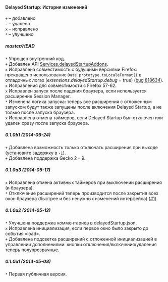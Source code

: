 ﻿#### Delayed Startup: История изменений

`+` – добавлено<br>
`-` – удалено<br>
`x` – исправлено<br>
`*` – улучшено<br>

##### master/HEAD
`*` Упрощен внутренний код.<br>
`+` Добавлен API <a href="https://github.com/Infocatcher/Delayed_Startup#api">Services.delayedStartupAddons</a>.<br>
`x` Исправлена совместимость с будущими версиями Firefox: прекращено использование `Date.prototype.toLocaleFormat()` в отладочных логах (<em>extensions.delayedStartup.debug</em> = true) (<a href="https://bugzilla.mozilla.org/show_bug.cgi?id=818634">bug 818634</a>).<br>
`x` Исправления для совместимости с Firefox 57-62.<br>
`x` Исправлен запуск после падения браузера, если используется расширение Session Manager.<br>
`*` Изменена логика запуска: теперь все расширения с отложенным запуском будут также запущены после включения Delayed Startup, а не только после запуска браузера.<br>
`x` Исправлена отмена таймеров, если Delayed Startup был отключен или удален сразу после запуска браузера.<br>

##### 0.1.0b1 (2014-06-24)
`+` Добавлена возможность только отключать расширения при выходе (установите задержку в `-1`).<br>
`+` Добавлена поддержка Gecko 2 – 9.<br>

##### 0.1.0a3 (2014-05-17)
`x` Исправлена отмена активных таймеров при выключении расширения (и браузера).<br>
`*` Отключение расширений теперь производится после закрытия всех окон браузера (быстрее и без ненужных изменений интерфейса) (<a href="https://github.com/Infocatcher/Delayed_Startup/issues/1">#1</a>).<br>

##### 0.1.0a2 (2014-05-12)
`*` Улучшена поддержка комментариев в delayedStartup.json.<br>
`x` Исправлена инициализация, если первое окно было закрыто до события «load».<br>
`+` Добавлена подсветка расширений с отложенной инициализацией в управлении дополнениями: кнопки отключения/включения/удаления теперь полупрозрачные.<br>

##### 0.1.0a1 (2014-05-08)
`*` Первая публичная версия.<br>
